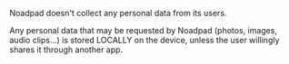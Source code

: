 Noadpad doesn't collect any personal data from its users.

Any personal data that may be requested by Noadpad (photos, images, audio clips...) is stored LOCALLY on the device, 
unless the user willingly shares it through another app.









